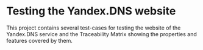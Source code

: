 # Testing the Yandex.DNS website

This project contains several test-cases for testing the website of the Yandex.DNS service and the Traceability Matrix showing the properties and features covered by them.

